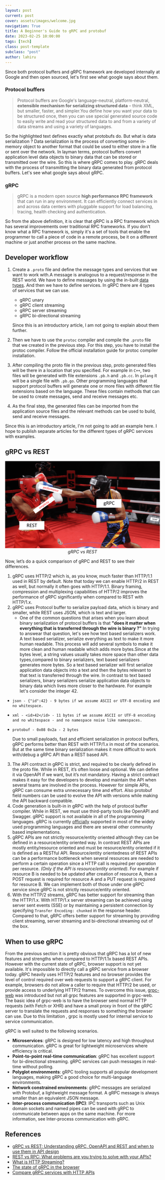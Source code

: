 ```yaml
---
layout: post
current: post
cover: assets/images/welcome.jpg
navigation: True
title: A Beginner's Guide to gRPC and protobuf
date: 2023-02-25 10:00:00
tags: [tech]
class: post-template
subclass: "post"
author: lahiru
---
```


Since both protocol buffers and gRPC framework are developed internally at Google and then open sourced, let's first see what google says about them.

### Protocol buffers

> Protocol buffers are Google's language-neutral, platform-neutral, **extensible mechanism for serializing structured data** – think XML, but smaller, faster, and simpler.You define how you want your data to be structured once, then you can use special generated source code to easily write and read your structured data to and from a variety of data streams and using a variety of languages.

So the highlighted text defines exactly what protobufs do. But what is data serialization ? Data serialization is the process of converting some in-memory object to another format that could be used to either store in a file or sent over the network. In layman terms, protocol buffers convert application level data objects to binary data that can be stored or transmitted over the wire. So this is where gRPC comes to play. gRPC deals with the process of transmitting the binary data generated from protocol buffers. Let's see what google says about gRPC.

### gRPC

> gRPC is a modern open source **high performance RPC framework** that can run in any environment. It can efficiently connect services in and across data centers with pluggable support for load balancing, tracing, health checking and authentication.

So from the above definition, it is clear that gRPC is a RPC framework which has several improvements over traditional RPC frameworks. If you don't know what a RPC framework is, simply it's a set of tools that enable the programmer to call a piece of code in a remote process, be it on a different machine or just another process on the same machine.

## Developer workflow

1. Create a `.proto` file and define the message types and services that we want to work with.A message is analogous to a request/response in the REST world. We have to define messages by using the in-built [data types](https://developers.google.com/protocol-buffers/docs/proto3#simple). And then we have to define services. In gRPC there are 4 types of services that we can use.

   - gRPC unary
   - gRPC client streaming
   - gRPC server streaming
   - gRPC bi-directional streaming

   Since this is an introductory article, I am not going to explain about
   them further.

2. Then we have to use the `protoc` compiler and compile the `.proto` file that we created in the previous step. For this step, you have to install the protoc compiler. Follow the official installation guide for protoc compiler installation.

3. After compiling the proto file in the previous step, proto generated files will be there in a location that you specified. For example in `C++`, two files will be generated with file extensions `.pb.h` and `.pb.cc`. In `golang` it will be a single file with `.pb.go`. Other programming languages that support protocol buffers will generate one or more files with different file extensions based on the language. These files contain methods that can be used to create messages, send and receive messages etc.

4. As the final step, the generated files can be imported from the application source files and the relevant methods can be used to build, send and receive messages.

Since this is an introductory article, I'm not going to add an example here. I hope to publish separate articles for the different types of gRPC services with examples.

## gRPC vs REST

<p align="center">
  <img alt="gRPC vs REST" src="assets/images/grpc-vs-rest.png">
    <em>gRPC vs REST</em>
</p>

Now, let’s do a quick comparison of gRPC and REST to see their differences.

1. gRPC uses HTTP/2 which is, as you know, much faster than HTTP/1.1 used in REST by default. Note that today we can enable HTTP/2 in REST as well, but normally it often goes with HTTP/1.1. Binary framing, compression and multiplexing capabilities of HTTP/2 improves the performance of gRPC significantly when compared to REST with HTTP/1.x.
2. gRPC uses Protocol buffer to serialize payload data, which is binary and smaller, while REST uses JSON, which is text and larger.
   - One of the common questions that arises when you learn about binary
     serialization of protocol buffers is that **"does it matter when
     everything that is transferred through the wire is binary ?"**
     In trying to answear that question, let's see how text based
     serializers work. A text based serializer, serialize everything as
     text to make it more human readable. This process will add several
     symbols to make it more clean and human readable which adds more
     bytes.Since at the bytes level, a string values usually takes more
     space than other data types,compared to binary serializers, text
     based serializers generates more bytes. So a text based serializer
     will first serialize application data objects into a text and then
     the bytes relevant to that text is transferred through the wire. In
     contrast to text based serializers, binary serializers serialize
     application data objects to binary data which lives more closer to
     the hardware. For example let's consider the integer 42.

-     json - {"id":42} - 9 bytes if we assume ASCII or UTF-8 encoding and no whitespace.
-     xml - <id>42</id> - 11 bytes if we assume ASCII or UTF-8 encoding and no whitespace - and no namespace noise like namespaces.
-     protobuf - 0x08 0x2a - 2 bytes

  Due to small payloads, fast and efficient serialization in protocol
  buffers, gRPC performs better than REST with HTTP/1.x in most of the
  scenarios. But at the same time binary serialization makes it more
  difficult to work with/debug a gRPC API than a REST based API.

3. The API contract in gRPC is strict, and required to be clearly defined in the proto file. While in REST, it’s often loose and optional. We can define it via OpenAPI if we want, but it’s not mandatory. Having a strict contract makes it easy for the developers to develop and maintain the API when several teams are involved in the process. However for simple APIs, gRPC can consume extra unnecessary time and effort. Also protobuf field numbers can be used to evolve the API with versions while making the API backward compatible.
4. Code generation is built-in in gRPC with the help of protocol buffer compiler. While in REST, we must use third-party tools like OpenAPI and Swagger. gRPC support is not available in all of the programming languages. gRPC is currently [officially](https://grpc.io/docs/languages/) supported in most of the widely used programming languages and there are several other community based implementations.
5. gRPC APIs are not strictly resource/entity oriented although they can be defined in a resource/entity oriented way. In contrast REST APIs are mostly entity/resource oriented and must be resource/entity oriented if it is defined as a RESTful API. Resource/entity orientedness of REST APIs can be a performance bottleneck when several resources are needed to perform a certain operation since a HTTP call is required per operation per resource. _(Only if the API is resource/entity oriented)_. For example if resource B is needed to be updated after creation of resource A, then a POST request is required for resource A and a PUT request is required for resource B. We can implement both of those under one gRPC service since gRPC is not strictly resource/entity oriented.
6. With the HTTP/2 streams, gRPC has better support for streaming than the HTTP/1.x. With HTTP/1.x server streaming can be achieved using server sent events (SSE) or by maintaining a persistent connection by specifying `Transfer Encoding: chunked` in the response header. Compared to that, gRPC offers better support for streaming by providing client streaming, server streaming and bi-directional streaming out of the box.

## When to use gRPC

From the previous section it is pretty obvious that gRPC has a lot of new features and strengths when compared to HTTP/1.1x based REST APIs. However with the current state of gRPC, browser support is not yet available. It's impossible to directly call a gRPC service from a browser today. gRPC heavily uses HTTP/2 features and no browser provides the level of control required over web requests to support a gRPC client. For example, browsers do not allow a caller to require that HTTP/2 be used, or provide access to underlying HTTP/2 frames. To overcome this issue, [grpc-web](https://grpc.io/blog/state-of-grpc-web/) was introduced but not all grpc features are supported in grpc-web. The basic idea of grpc-web is to have the browser send normal HTTP requests (with Fetch or XHR) and have a small proxy in front of the gRPC server to translate the requests and responses to something the browser can use. Due to this limitation , grpc is mostly used for internal service to service communication.

gRPC is well suited to the following scenarios.

- **Microservices**: gRPC is designed for low latency and high throughput communication. gRPC is great for lightweight microservices where efficiency is critical.
- **Point-to-point real-time communication**: gRPC has excellent support for bi-directional streaming. gRPC services can push messages in real-time without polling.
- **Polyglot environments**: gRPC tooling supports all popular development languages, making gRPC a good choice for multi-language environments.
- **Network constrained environments**: gRPC messages are serialized with Protobuf, a lightweight message format. A gRPC message is always smaller than an equivalent JSON message.
- **Inter-process communication (IPC)**: IPC transports such as Unix domain sockets and named pipes can be used with gRPC to communicate between apps on the same machine. For more information, see Inter-process communication with gRPC.

## References

- [gRPC vs REST: Understanding gRPC, OpenAPI and REST and when to use them in API design](https://cloud.google.com/blog/products/api-management/understanding-grpc-openapi-and-rest-and-when-to-use-them)
- [REST vs RPC: What problems are you trying to solve with your APIs?](https://cloud.google.com/blog/products/application-development/rest-vs-rpc-what-problems-are-you-trying-to-solve-with-your-apis)
- [What is HTTP Streaming?](https://www.pubnub.com/learn/glossary/what-is-http-streaming/)
- [The state of gRPC in the browser](https://grpc.io/blog/state-of-grpc-web/)
- [Compare gRPC services with HTTP APIs](https://docs.microsoft.com/en-us/aspnet/core/grpc/comparison?view=aspnetcore-5.0)
